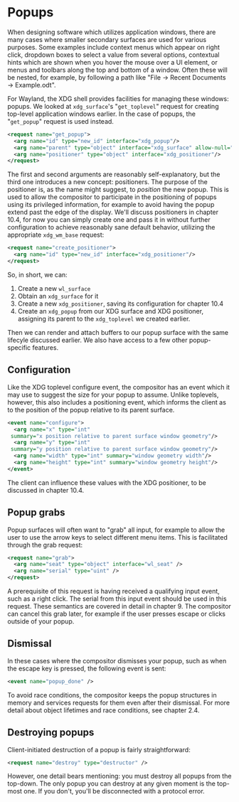 # Popups

When designing software which utilizes application windows, there are many cases
where smaller secondary surfaces are used for various purposes. Some examples
include context menus which appear on right click, dropdown boxes to select a
value from several options, contextual hints which are shown when you hover the
mouse over a UI element, or menus and toolbars along the top and bottom of a
window. Often these will be nested, for example, by following a path like "File
→ Recent Documents → Example.odt".

For Wayland, the XDG shell provides facilities for managing these windows:
popups. We looked at `xdg_surface`'s "`get_toplevel`" request for creating
top-level application windows earlier. In the case of popups, the "`get_popup`"
request is used instead.

```xml
<request name="get_popup">
  <arg name="id" type="new_id" interface="xdg_popup"/>
  <arg name="parent" type="object" interface="xdg_surface" allow-null="true"/>
  <arg name="positioner" type="object" interface="xdg_positioner"/>
</request>
```

The first and second arguments are reasonably self-explanatory, but the third
one introduces a new concept: positioners. The purpose of the positioner is, as
the name might suggest, to *position* the new popup. This is used to allow the
compositor to participate in the positioning of popups using its privileged
information, for example to avoid having the popup extend past the edge of the
display. We'll discuss positioners in chapter 10.4, for now you can simply create
one and pass it in without further configuration to achieve reasonably sane
default behavior, utilizing the appropriate `xdg_wm_base` request:

```xml
<request name="create_positioner">
  <arg name="id" type="new_id" interface="xdg_positioner"/>
</request>
```

So, in short, we can:

1. Create a new `wl_surface`
2. Obtain an `xdg_surface` for it
3. Create a new `xdg_positioner`, saving its configuration for chapter 10.4
4. Create an `xdg_popup` from our XDG surface and XDG positioner, assigning its
   parent to the `xdg_toplevel` we created earlier.

Then we can render and attach buffers to our popup surface with the same
lifecyle discussed earlier. We also have access to a few other popup-specific
features.

## Configuration

Like the XDG toplevel configure event, the compositor has an event which it may
use to suggest the size for your popup to assume. Unlike toplevels, however,
this also includes a positioning event, which informs the client as to the
position of the popup relative to its parent surface.

```xml
<event name="configure">
  <arg name="x" type="int"
 summary="x position relative to parent surface window geometry"/>
  <arg name="y" type="int"
 summary="y position relative to parent surface window geometry"/>
  <arg name="width" type="int" summary="window geometry width"/>
  <arg name="height" type="int" summary="window geometry height"/>
</event>
```

The client can influence these values with the XDG positioner, to be discussed
in chapter 10.4.

## Popup grabs

Popup surfaces will often want to "grab" all input, for example to allow the
user to use the arrow keys to select different menu items. This is facilitated
through the grab request:

```xml
<request name="grab">
  <arg name="seat" type="object" interface="wl_seat" />
  <arg name="serial" type="uint" />
</request>
```

A prerequisite of this request is having received a qualifying input event, such
as a right click. The serial from this input event should be used in this
request. These semantics are covered in detail in chapter 9. The compositor can
cancel this grab later, for example if the user presses escape or clicks outside
of your popup.

## Dismissal

In these cases where the compositor dismisses your popup, such as when the
escape key is pressed, the following event is sent:

```xml
<event name="popup_done" />
```

To avoid race conditions, the compositor keeps the popup structures in memory
and services requests for them even after their dismissal. For more detail about
object lifetimes and race conditions, see chapter 2.4.

## Destroying popups

Client-initiated destruction of a popup is fairly straightforward:

```xml
<request name="destroy" type="destructor" />
```

However, one detail bears mentioning: you must destroy all popups from the
top-down. The only popup you can destroy at any given moment is the top-most
one. If you don't, you'll be disconnected with a protocol error.
